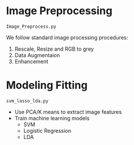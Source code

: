 # Image Preprocessing
`Image_Preprocess.py`

We follow standard image processing procedures:
1. Rescale, Resize and RGB to grey
2. Data Augmentaion
3. Enhancement
# Modeling Fitting
`svm_lasso_lda.py`
- Use PCA/K means to extract image features
- Train machine learning models
  - SVM
  - Logistic Regression
  - LDA
